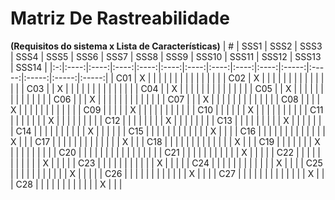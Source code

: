 # Matriz De Rastreabilidade
__(Requisitos do sistema x Lista de Características)__
| # | SSS1 | SSS2 | SSS3 | SSS4 | SSS5 | SSS6 | SSS7 | SSS8 | SSS9 | SSS10 | SSS11 | SSS12 | SSS13 | SSS14 |
|:-:|:----:|:----:|:----:|:----:|:----:|:----:|:----:|:----:|:----:|:-----:|:-----:|:-----:|:-----:|:-----:|
| C01 | X |   |   |   |   |   |   |   |   |   |   |   |   |   |
| C02 | X |   |   |   |   |   |   |   |   |   |   |   |   |   |
| C03 |   | X |   |   |   |   |   |   |   |   |   |   |   |   |
| C04 |   | X |   |   |   |   |   |   |   |   |   |   |   |   |
| C05 |   | X |   |   |   |   |   |   |   |   |   |   |   |   |
| C06 |   |   | X |   |   |   |   |   |   |   |   |   |   |   |
| C07 |   |   | X |   |   |   |   |   |   |   |   |   |   |   |
| C08 |   |   |   | X |   |   |   |   |   |   |   |   |   |   |
| C09 |   |   |   |   | X |   |   |   |   |   |   |   |   |   |
| C10 |   |   |   |   |   | X |   |   |   |   |   |   |   |   |
| C11 |   |   |   |   |   |   | X |   |   |   |   |   |   |   |
| C12 |   |   |   |   |   |   |   | X |   |   |   |   |   |   |
| C13 |   |   |   |   |   |   |   |   | X |   |   |   |   |   |
| C14 |   |   |   |   |   |   |   |   |   | X |   |   |   |   |
| C15 |   |   |   |   |   |   |   |   |   |   |   | X |   |   |
| C16 |   |   |   |   |   |   |   |   |   |   |   |   | X |   |
| C17 |   |   |   |   |   |   |   |   |   |   |   |   | X |   |
| C18 |   |   |   |   |   |   |   |   |   |   |   |   | X |   |
| C19 |   |   |   |   |   |   | X |   |   |   |   |   |   |   |
| C20 |   |   |   |   |   |   |   |   |   |   |   |   |   |   |
| C21 |   |   |   |   |   |   |   |   |   |   | X |   |   |   |
| C22 |   |   |   |   |   |   |   |   |   |   | X |   |   |   |
| C23 |   |   |   |   |   |   |   |   |   |   | X |   |   |   |
| C24 |   |   |   |   |   |   |   |   |   |   |   | X |   |   |
| C25 |   |   |   |   |   |   |   |   |   |   | X |   |   |   |
| C26 |   |   |   |   |   |   |   |   |   |   |   | X |   |   |
| C27 |   |   |   |   |   |   |   |   |   |   |   |   | X |   |
| C28 |   |   |   |   |   |   |   |   |   |   |   | X |   |   |